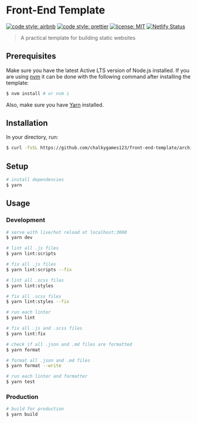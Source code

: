 # Front-End Template

[![code style: airbnb](https://badgen.net/badge/code%20style/airbnb/ff5a5f?icon=airbnb)](https://github.com/airbnb/javascript)
[![code style: prettier](https://img.shields.io/badge/code_style-prettier-ff69b4.svg)](https://github.com/prettier/prettier)
[![license: MIT](https://img.shields.io/github/license/chalkygames123/front-end-template.svg)](https://opensource.org/licenses/MIT)
[![Netlify Status](https://api.netlify.com/api/v1/badges/f464261d-62a9-4b11-9503-148eff317bb0/deploy-status)](https://app.netlify.com/sites/front-end-template-chalkygames123/deploys)

> A practical template for building static websites

## Prerequisites

Make sure you have the latest Active LTS version of Node.js installed. If you are using [nvm](https://github.com/creationix/nvm) it can be done with the following command after installing the template:

```bash
$ nvm install # or nvm i
```

Also, make sure you have [Yarn](https://yarnpkg.com) installed.

## Installation

In your directory, run:

```bash
$ curl -fsSL https://github.com/chalkygames123/front-end-template/archive/master.tar.gz | tar -xz --strip-components=1
```

## Setup

```bash
# install dependencies
$ yarn
```

## Usage

### Development

```bash
# serve with live/hot reload at localhost:3000
$ yarn dev

# lint all .js files
$ yarn lint:scripts

# fix all .js files
$ yarn lint:scripts --fix

# lint all .scss files
$ yarn lint:styles

# fix all .scss files
$ yarn lint:styles --fix

# run each linter
$ yarn lint

# fix all .js and .scss files
$ yarn lint:fix

# check if all .json and .md files are formatted
$ yarn format

# format all .json and .md files
$ yarn format --write

# run each linter and formatter
$ yarn test
```

### Production

```bash
# build for production
$ yarn build
```
